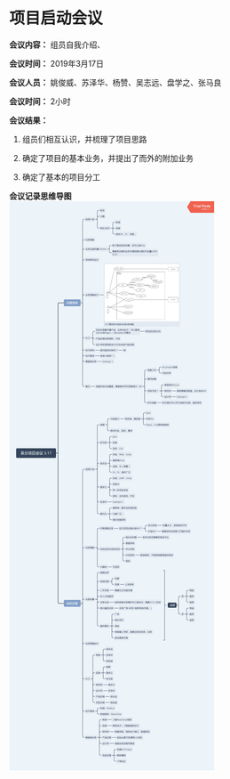 # 项目启动会议
**会议内容：** 组员自我介绍、

**会议时间：** 2019年3月17日

**会议人员：**  姚俊威、苏泽华、杨赞、吴志远、盘学之、张马良

**会议时间：** 2小时

**会议结果：**
1. 组员们相互认识，并梳理了项目思路

2. 确定了项目的基本业务，并提出了而外的附加业务

3. 确定了基本的项目分工

**会议记录思维导图**  
![meeting1](assets/Meeting_Record/Meeting_Record_317.png)
